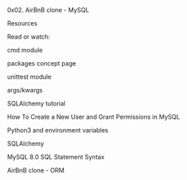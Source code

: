 0x02. AirBnB clone - MySQL

Resources

Read or watch:

cmd module


packages concept page

unittest module

args/kwargs

SQLAlchemy tutorial

How To Create a New User and Grant Permissions in MySQL

Python3 and environment variables

SQLAlchemy

MySQL 8.0 SQL Statement Syntax

AirBnB clone - ORM
